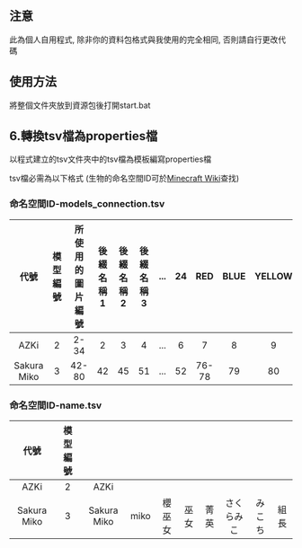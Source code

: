 ## 注意
此為個人自用程式, 除非你的資料包格式與我使用的完全相同, 否則請自行更改代碼

## 使用方法
將整個文件夾放到資源包後打開start.bat

## 6.轉換tsv檔為properties檔
以程式建立的tsv文件夾中的tsv檔為模板編寫properties檔

tsv檔必需為以下格式
(生物的命名空間ID可於[Minecraft Wiki](https://minecraft.fandom.com)查找)

### 命名空間ID-models_connection.tsv

| 代號 | 模型編號 | 所使用的圖片編號 | 後綴名稱1 | 後綴名稱2 | 後綴名稱3 | ... | 24 | RED | BLUE | YELLOW |
| :---: | :---: | :---: | :---: | :---: | :---: | :---: | :---: | :---: | :---: | :---: |
| AZKi | 2 | 2-34 | 2 | 3 | 4 | ... | 6 | 7 | 8 | 9 |
| Sakura Miko | 3 | 42-80 | 42 | 45 | 51 | ... | 52 | 76-78 | 79 | 80 |


### 命名空間ID-name.tsv

| 代號 | 模型編號 |||||||||
| :---: | :---: | :---: | :---: | :---: | :---: | :---: | :---: | :---: | :---: |
| AZKi | 2 | AZKi ||||||||
| Sakura Miko | 3 | Sakura Miko | miko | 櫻巫女 | 巫女 | 菁英 | さくらみこ | みこち | 組長 | 35